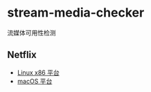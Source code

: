 # stream-media-checker

流媒体可用性检测

## Netflix

- [Linux x86 平台](https://raw.githubusercontent.com/deplives/stream-media-checker/main/netflix/netflix-linux)
- [macOS 平台](https://raw.githubusercontent.com/deplives/stream-media-checker/main/netflix/netflix-macos)
